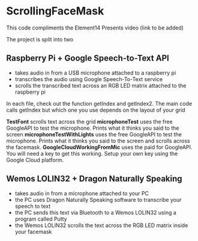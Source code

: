 # ScrollingFaceMask

This code compliments the Element14 Presents video (link to be added)

The project is split into two

## Raspberry Pi + Google Speech-to-Text API
- takes audio in from a USB microphone attached to a raspberry pi
- transcribes the audio using Google Speech-To-Text service
- scrolls the transcribed text across an RGB LED matrix attached to the raspberry pi

In each file, check out the function getIndex and getIndex2. The main code calls getIndex but which one you use depends on the layout of your grid

**TestFont** scrolls text across the grid
**microphoneTest** uses the free GoogleAPI to test the microphone. Prints what it thinks you said to the screen
**microphoneTestWithLights** uses the free GoogleAPI to test the microphone. Prints what it thinks you said to the screen and scrolls across the facemask. 
**GoogleCloudWorkingFromMic** uses the paid for GoogleAPI. You will need a key to get this working. Setup your own key using the Google Cloud platform.


## Wemos LOLIN32 + Dragon Naturally Speaking
- takes audio in from a microphone attached to your PC
- the PC uses Dragon Naturally Speaking software to transcribe your speech to text
- the PC sends this text via Bluetooth to a Wemos LOLIN32 using a program called Putty
- the Wemos LOLIN32 scrolls the text across the RGB LED matrix inside your facemask 
